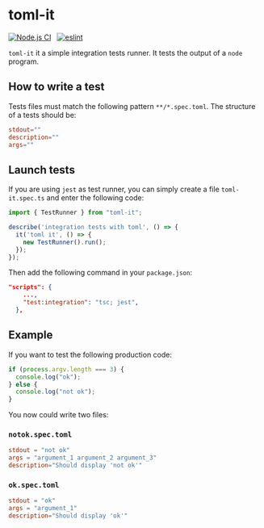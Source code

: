 # toml-it

[![Node.js CI](https://github.com/CodeWorksFrance/toml-it/actions/workflows/nodejs-ci.yml/badge.svg)](https://github.com/CodeWorksFrance/toml-it/actions/workflows/nodejs-ci.yml) &nbsp; [![eslint](https://github.com/CodeWorksFrance/toml-it/actions/workflows/eslint.yml/badge.svg)](https://github.com/CodeWorksFrance/toml-it/actions/workflows/eslint.yml)

`toml-it` it a simple integration tests runner. It tests the output of a `node` program.

## How to write a test

Tests files must match the following pattern `**/*.spec.toml`.
The structure of a tests should be:

``` toml
stdout=""
description=""
args=""
```

## Launch tests

If you are using `jest` as test runner, you can simply create a file `toml-it.spec.ts` and enter the following code:

```ts
import { TestRunner } from "toml-it";

describe('integration tests with toml', () => {
  it('toml it', () => {
    new TestRunner().run();
  });
});
```

Then add the following command in your `package.json`:

```json
"scripts": {
    ...,
    "test:integration": "tsc; jest",
  },
```

## Example

If you want to test the following production code:

```ts
if (process.argv.length === 3) {
  console.log("ok");
} else {
  console.log("not ok");
}
```

You now could write two files:

### `notok.spec.toml`

```toml
stdout = "not ok"
args = "argument_1 argument_2 argument_3"
description="Should display 'not ok'"
```

### `ok.spec.toml`

```toml
stdout = "ok"
args = "argument_1"
description="Should display 'ok'"
```